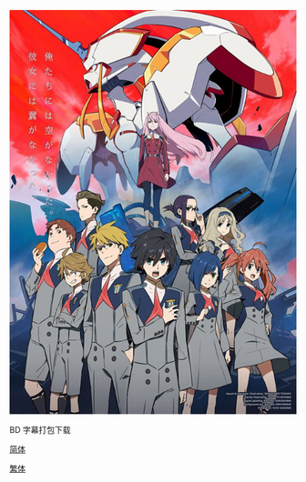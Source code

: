 ![](key_visual.jpg)

BD 字幕打包下载

[简体](https://github.com/SweetSub/SweetSub-source/raw/master/DARLING%20in%20the%20FRANXX/DARLING%20in%20the%20FRANXX%20chs.rar)

[繁体](https://github.com/SweetSub/SweetSub-source/raw/master/DARLING%20in%20the%20FRANXX/DARLING%20in%20the%20FRANXX%20cht.rar)